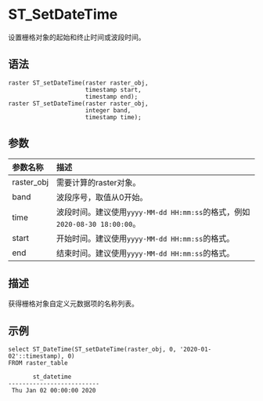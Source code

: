 # ST\_SetDateTime

设置栅格对象的起始和终止时间或波段时间。

## 语法

```
raster ST_setDateTime(raster raster_obj,
                      timestamp start,
                      timestamp end);
raster ST_setDateTime(raster raster_obj,
                      integer band,
                      timestamp time);
```

## 参数

|参数名称|描述|
|:---|:-|
|raster\_obj|需要计算的raster对象。|
|band|波段序号，取值从0开始。|
|time|波段时间。建议使用`yyyy-MM-dd HH:mm:ss`的格式，例如`2020-08-30 18:00:00`。|
|start|开始时间。建议使用`yyyy-MM-dd HH:mm:ss`的格式。|
|end|结束时间。建议使用`yyyy-MM-dd HH:mm:ss`的格式。|

## 描述

获得栅格对象自定义元数据项的名称列表。

## 示例

```
select ST_DateTime(ST_setDateTime(raster_obj, 0, '2020-01-02'::timestamp), 0)
FROM raster_table

       st_datetime        
--------------------------
 Thu Jan 02 00:00:00 2020
```

